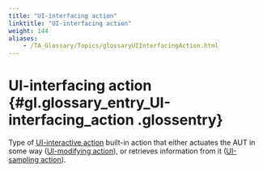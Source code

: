 ```yaml
--- 
title: "UI-interfacing action"
linktitle: "UI-interfacing action"
weight: 144
aliases: 
    - /TA_Glossary/Topics/glossaryUIInterfacingAction.html
---
```

# UI-interfacing action {#gl.glossary_entry_UI-interfacing_action .glossentry}

Type of [UI-interactive action](glossaryUIInteractiveAction.html) built-in action that either actuates the AUT in some way \([UI-modifying action](glossaryUIModifyingAction.html)\), or retrieves information from it \([UI-sampling action](glossaryUISampling.html)\).

